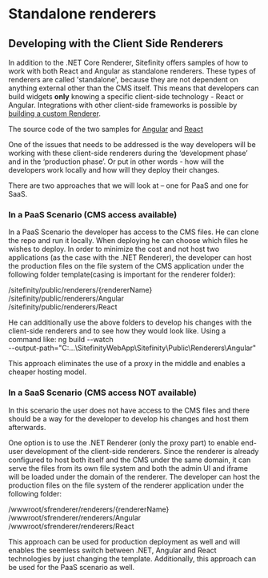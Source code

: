 # Standalone renderers

## Developing with the Client Side Renderers 

In addition to the .NET Core Renderer, Sitefinity offers samples of how to work with both React and Angular as standalone renderers. These types of renderers are called 'standalone', because they are not dependent on anything external other than the CMS itself. This means that developers can build widgets **only** knowing a specific client-side technology - React or Angular. Integrations with other client-side frameworks is possible by [building a custom Renderer](./CustomRenderers.md).

The source code of the two samples for [Angular](https://github.com/Sitefinity/angular-standalone-renderer) and [React](https://github.com/Sitefinity/react-standalone-renderer)

One of the issues that needs to be addressed is the way developers will be working with these client-side renderers during the ‘development phase’ and in the ‘production phase’. Or put in other words - how will the developers work locally and how will they deploy their changes.

There are two approaches that we will look at – one for PaaS and one for SaaS.  

### In а PaaS Scenario (CMS access available)

In a PaaS Scenario the developer has access to the CMS files. He can clone the repo and run it locally. When deploying he can choose which files he wishes to deploy. In order to minimize the cost and not host two applications (as the case with the .NET Renderer), the developer can host the production files on the file system of the CMS application under the following folder template(casing is important for the renderer folder):

/sitefinity/public/renderers/{rendererName} 
/sitefinity/public/renderers/Angular  
/sitefinity/public/renderers/React 

He can additionally use the above folders to develop his changes with the client-side renderers and to see how they would look like. Using a command like: 
ng build --watch  
--output-path="C:\...\SitefinityWebApp\Sitefinity\Public\Renderers\Angular" 

This approach eliminates the use of a proxy in the middle and enables a cheaper hosting model.  

### In а SaaS Scenario (CMS access NOT available)

In this scenario the user does not have access to the CMS files and there should be a way for the developer to develop his changes and host them afterwards.

One option is to use the .NET Renderer (only the proxy part) to enable end-user development of the client-side renderers. Since the renderer is already configured to host both itself and the CMS under the same domain, it can serve the files from its own file system and both the admin UI and iframe will be loaded under the domain of the renderer. The developer can host the production files on the file system of the renderer application under the following folder: 

/wwwroot/sfrenderer/renderers/{rendererName} 
/wwwroot/sfrenderer/renderers/Angular 
/wwwroot/sfrenderer/renderers/React 
 
This approach can be used for production deployment as well and will enables the seemless switch between .NET, Angular and React technologies by just changing the template. Additionally, this approach can be used for the PaaS scenario as well.